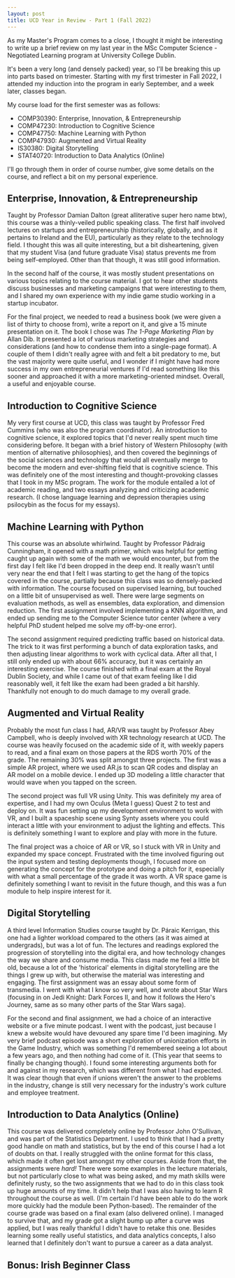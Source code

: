 ```yaml
---
layout: post
title: UCD Year in Review - Part 1 (Fall 2022)
---
```


As my Master's Program comes to a close, I thought it might be interesting to write up a brief review on my last year in the MSc Computer Science - Negotiated Learning program at University College Dublin. 

It's been a very long (and densely packed) year, so I'll be breaking this up into parts based on trimester. Starting with my first trimester in Fall 2022, I attended my induction into the program in early September, and a week later, classes began.

My course load for the first semester was as follows:
- COMP30390: Enterprise, Innovation, & Entrepreneurship
- COMP47230: Introduction to Cognitive Science
- COMP47750: Machine Learning with Python
- COMP47930: Augmented and Virtual Reality
- IS30380: Digital Storytelling
- STAT40720: Introduction to Data Analytics (Online)

I'll go through them in order of course number, give some details on the course, and reflect a bit on my personal experience.

## Enterprise, Innovation, & Entrepreneurship

Taught by Professor Damian Dalton (great alliterative super hero name btw), this course was a thinly-veiled public speaking class. The first half involved lectures on startups and entrepreneurship (historically, globally, and as it pertains to Ireland and the EU), particularly as they relate to the technology field. I thought this was all quite interesting, but a bit disheartening, given that my student Visa (and future graduate Visa) status prevents me from being self-employed. Other than that though, it was still good information.

In the second half of the course, it was mostly student presentations on various topics relating to the course material. I got to hear other students discuss businesses and marketing campaigns that were interesting to them, and I shared my own experience with my indie game studio working in a startup incubator.

For the final project, we needed to read a business book (we were given a list of thirty to choose from), write a report on it, and give a 15 minute presentation on it. The book I chose was *The 1-Page Marketing Plan* by Allan Dib. It presented a lot of various marketing strategies and considerations (and how to condense them into a single-page format). A couple of them I didn't really agree with and felt a bit predatory to me, but the vast majority were quite useful, and I wonder if I might have had more success in my own entrepreneurial ventures if I'd read something like this sooner and approached it with a more marketing-oriented mindset. Overall, a useful and enjoyable course.

## Introduction to Cognitive Science

My very first course at UCD, this class was taught by Professor Fred Cummins (who was also the program coordinator). An introduction to cognitive science, it explored topics that I'd never really spent much time considering before. It began with a brief history of Western Philosophy (with mention of alternative philosophies), and then covered the beginnings of the social sciences and technology that would all eventually merge to become the modern and ever-shifting field that is cognitive science. This was definitely one of the most interesting and thought-provoking classes that I took in my MSc program. The work for the module entailed a lot of academic reading, and two essays analyzing and criticizing academic research. (I chose language learning and depression therapies using psilocybin as the focus for my essays).

## Machine Learning with Python

This course was an absolute whirlwind. Taught by Professor Pádraig Cunningham, it opened with a math primer, which was helpful for getting caught up again with some of the math we would encounter, but from the first day I felt like I'd been dropped in the deep end. It really wasn't until very near the end that I felt I was starting to get the hang of the topics covered in the course, partially because this class was so densely-packed with information. The course focused on supervised learning, but touched on a little bit of unsupervised as well. There were large segments on evaluation methods, as well as ensembles, data exploration, and dimension reduction. The first assignment involved implementing a KNN algorithm, and ended up sending me to the Computer Science tutor center (where a very helpful PhD student helped me solve my off-by-one error).

The second assignment required predicting traffic based on historical data. The trick to it was first performing a bunch of data exploration tasks, and then adjusting linear algorithms to work with cyclical data. After all that, I still only ended up with about 66% accuracy, but it was certainly an interesting exercise. The course finished with a final exam at the Royal Dublin Society, and while I came out of that exam feeling like I did reasonably well, it felt like the exam had been graded a bit harshly. Thankfully not enough to do much damage to my overall grade.

## Augmented and Virtual Reality

Probably the most fun class I had, AR/VR was taught by Professor Abey Campbell, who is deeply involved with XR technology research at UCD. The course was heavily focused on the academic side of it, with weekly papers to read, and a final exam on those papers at the RDS worth 70% of the grade. The remaining 30% was split amongst three projects. The first was a simple AR project, where we used AR.js to scan QR codes and display an AR model on a mobile device. I ended up 3D modeling a little character that would wave when you tapped on the screen.

The second project was full VR using Unity. This was definitely my area of expertise, and I had my own Oculus (Meta I guess) Quest 2 to test and deploy on. It was fun setting up my development environment to work with VR, and I built a spaceship scene using Synty assets where you could interact a little with your environment to adjust the lighting and effects. This is definitely something I want to explore and play with more in the future.

The final project was a choice of AR or VR, so I stuck with VR in Unity and expanded my space concept. Frustrated with the time involved figuring out the input system and testing deployments though, I focused more on generating the concept for the prototype and doing a pitch for it, especially with what a small percentage of the grade it was worth. A VR space game is definitely something I want to revisit in the future though, and this was a fun module to help inspire interest for it.

## Digital Storytelling

A third level Information Studies course taught by Dr. Páraic Kerrigan, this one had a lighter workload compared to the others (as it was aimed at undergrads), but was a lot of fun. The lectures and readings explored the progression of storytelling into the digital era, and how technology changes the way we share and consume media. This class made me feel a little bit old, because a lot of the 'historical' elements in digital storytelling are the things I grew up with, but otherwise the material was interesting and engaging. The first assignment was an essay about some form of transmedia. I went with what I know so very well, and wrote about Star Wars (focusing in on Jedi Knight: Dark Forces II, and how it follows the Hero's Journey, same as so many other parts of the Star Wars saga).

For the second and final assignment, we had a choice of an interactive website or a five minute podcast. I went with the podcast, just because I knew a website would have devoured any spare time I'd been imagining. My very brief podcast episode was a short exploration of unionization efforts in the Game Industry, which was something I'd remembered seeing a lot about a few years ago, and then nothing had come of it. (This year that seems to finally be changing though). I found some interesting arguments both for and against in my research, which was different from what I had expected. It was clear though that even if unions weren't the answer to the problems in the industry, change is still very necessary for the industry's work culture and employee treatment.

## Introduction to Data Analytics (Online)

This course was delivered completely online by Professor John O'Sullivan, and was part of the Statistics Department. I used to think that I had a pretty good handle on math and statistics, but by the end of this course I had a lot of doubts on that. I really struggled with the online format for this class, which made it often get lost amongst my other courses. Aside from that, the assignments were *hard!* There were some examples in the lecture materials, but not particularly close to what was being asked, and my math skills were definitely rusty, so the two assignments that we had to do in this class took up huge amounts of my time. It didn't help that I was also having to learn R throughout the course as well. (I'm certain I'd have been able to do the work more quickly had the module been Python-based). The remainder of the course grade was based on a final exam (also delivered online). I managed to survive that, and my grade got a slight bump up after a curve was applied, but I was really thankful I didn't have to retake this one. Besides learning some really useful statistics, and data analytics concepts, I also learned that I definitely don't want to pursue a career as a data analyst.

## Bonus: Irish Beginner Class